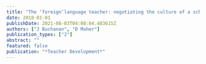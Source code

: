 ```yaml
---
title: "The ‘foreign’language teacher: negotiating the culture of a school when unfamiliar with the language of instruction"
date: 2018-01-01
publishDate: 2021-08-03T04:08:04.483615Z
authors: ["J Buchanan", "D Maher"]
publication_types: ["2"]
abstract: ""
featured: false
publication: "*Teacher Development*"
---
```


